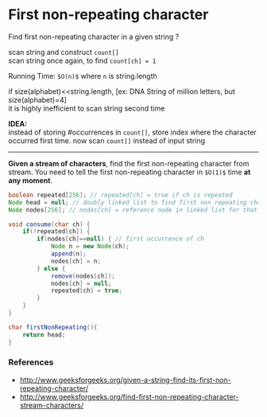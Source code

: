 # First non-repeating character

Find first non-repeating character in a given string ?

scan string and construct `count[]`  
scan string once again, to find `count[ch] = 1`

Running Time: `$O(n)$` where `n` is string.length

if size(alphabet)<<string.length, [ex: DNA String of million letters, but size(alphabet)=4]  
it is highly inefficient to scan string second time

**IDEA:**  
instead of storing #occurrences in `count[]`, store index where the character occurred first time.
now scan `count[]` instead of input string

---

**Given a stream of characters**, find the first non-repeating character from stream.
You need to tell the first non-repeating character in `$O(1)$` time **at any moment**.

```java
boolean repeated[256]; // repeated[ch] = true if ch is repeated
Node head = null; // doubly linked list to find first non repeating character 
Node nodes[256]; // nodes[ch] = reference node in linked list for that character

void consume(char ch) {
    if(!repeated[ch]) {
        if(nodes[ch]==null) { // first occurrence of ch
            Node n = new Node(ch);
            append(n);
            nodes[ch] = n;
        } else {
            remove(nodes[ch]);
            nodes[ch] = null;
            repeated[ch] = true;
        }
    }
}

char firstNonRepeating(){
    return head;
}
```

### References

* <http://www.geeksforgeeks.org/given-a-string-find-its-first-non-repeating-character/>
* <http://www.geeksforgeeks.org/find-first-non-repeating-character-stream-characters/>
